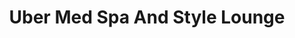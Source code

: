 ---
title: "Uber Med Spa And Style Lounge"
url: /bangalore/uber-med-spa-and-style-lounge/
shop: massage
---